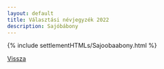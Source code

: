 ```yaml
---
layout: default
title: Választási névjegyzék 2022
description: Sajóbábony
---
```


{% include settlementHTMLs/Sajoobaabony.html %}

[Vissza](./)